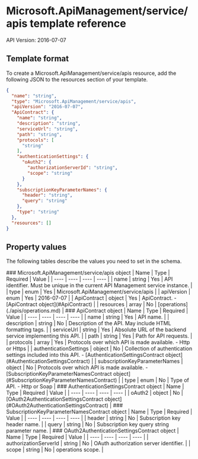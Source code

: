 # Microsoft.ApiManagement/service/apis template reference
API Version: 2016-07-07
## Template format

To create a Microsoft.ApiManagement/service/apis resource, add the following JSON to the resources section of your template.

```json
{
  "name": "string",
  "type": "Microsoft.ApiManagement/service/apis",
  "apiVersion": "2016-07-07",
  "ApiContract": {
    "name": "string",
    "description": "string",
    "serviceUrl": "string",
    "path": "string",
    "protocols": [
      "string"
    ],
    "authenticationSettings": {
      "oAuth2": {
        "authorizationServerId": "string",
        "scope": "string"
      }
    },
    "subscriptionKeyParameterNames": {
      "header": "string",
      "query": "string"
    },
    "type": "string"
  },
  "resources": []
}
```
## Property values

The following tables describe the values you need to set in the schema.

<a id="Microsoft.ApiManagement/service/apis" />
### Microsoft.ApiManagement/service/apis object
|  Name | Type | Required | Value |
|  ---- | ---- | ---- | ---- |
|  name | string | Yes | API identifier. Must be unique in the current API Management service instance. |
|  type | enum | Yes | Microsoft.ApiManagement/service/apis |
|  apiVersion | enum | Yes | 2016-07-07 |
|  ApiContract | object | Yes | ApiContract. - [ApiContract object](#ApiContract) |
|  resources | array | No | [operations](./apis/operations.md) |


<a id="ApiContract" />
### ApiContract object
|  Name | Type | Required | Value |
|  ---- | ---- | ---- | ---- |
|  name | string | Yes | API name. |
|  description | string | No | Description of the API. May include HTML formatting tags. |
|  serviceUrl | string | Yes | Absolute URL of the backend service implementing this API. |
|  path | string | Yes | Path for API requests. |
|  protocols | array | Yes | Protocols over which API is made available. - Http or Https |
|  authenticationSettings | object | No | Collection of authentication settings included into this API. - [AuthenticationSettingsContract object](#AuthenticationSettingsContract) |
|  subscriptionKeyParameterNames | object | No | Protocols over which API is made available. - [SubscriptionKeyParameterNamesContract object](#SubscriptionKeyParameterNamesContract) |
|  type | enum | No | Type of API. - Http or Soap |


<a id="AuthenticationSettingsContract" />
### AuthenticationSettingsContract object
|  Name | Type | Required | Value |
|  ---- | ---- | ---- | ---- |
|  oAuth2 | object | No | [OAuth2AuthenticationSettingsContract object](#OAuth2AuthenticationSettingsContract) |


<a id="SubscriptionKeyParameterNamesContract" />
### SubscriptionKeyParameterNamesContract object
|  Name | Type | Required | Value |
|  ---- | ---- | ---- | ---- |
|  header | string | No | Subscription key header name. |
|  query | string | No | Subscription key query string parameter name. |


<a id="OAuth2AuthenticationSettingsContract" />
### OAuth2AuthenticationSettingsContract object
|  Name | Type | Required | Value |
|  ---- | ---- | ---- | ---- |
|  authorizationServerId | string | No | OAuth authorization server identifier. |
|  scope | string | No | operations scope. |

